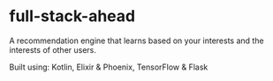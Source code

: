 # full-stack-ahead

A recommendation engine that learns based on your interests and the interests of other users.

Built using:
  Kotlin, Elixir & Phoenix, TensorFlow & Flask
